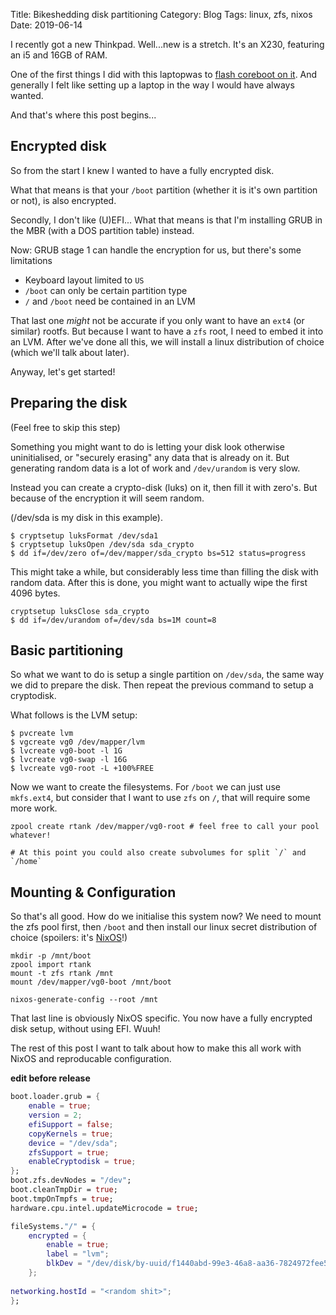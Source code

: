 Title: Bikeshedding disk partitioning
Category: Blog
Tags: linux, zfs, nixos
Date: 2019-06-14

I recently got a new Thinkpad. Well...new is a stretch.
It's an X230, featuring an i5 and 16GB of RAM.

One of the first things I did with this laptopwas to
[flash coreboot on it](https://octodon.social/@spacekookie/102150706024564666).
And generally I felt like setting up a laptop in the way I would have always wanted.

And that's where this post begins...

## Encrypted disk

So from the start I knew I wanted to have a fully encrypted disk.

What that means is that your `/boot` partition 
(whether it is it's own partition or not), is also encrypted.

Secondly, I don't like (U)EFI...
What that means is that I'm installing GRUB
in the MBR (with a DOS partition table) instead.

Now: GRUB stage 1 can handle the encryption for us,
but there's some limitations

- Keyboard layout limited to `US`
- `/boot` can only be certain partition type
- `/` and `/boot` need be contained in an LVM

That last one _might_ not be accurate if you only want
to have an `ext4` (or similar) rootfs. But because I
want to have a `zfs` root, I need to embed it into an LVM.
After we've done all this, we will install a linux distribution of choice
(which we'll talk about later).

Anyway, let's get started!

## Preparing the disk

(Feel free to skip this step)

Something you might want to do is letting your disk look
otherwise uninitialised, or "securely erasing" any data
that is already on it.
But generating random data is a lot of work and `/dev/urandom`
is very slow.

Instead you can create a crypto-disk (luks) on it, then fill it
with zero's. But because of the encryption it will seem random.

(/dev/sda is my disk in this example).

```console
$ cryptsetup luksFormat /dev/sda1
$ cryptsetup luksOpen /dev/sda sda_crypto
$ dd if=/dev/zero of=/dev/mapper/sda_crypto bs=512 status=progress
```

This might take a while, but considerably less time than filling
the disk with random data. After this is done, you might want to
actually wipe the first 4096 bytes.

```console
cryptsetup luksClose sda_crypto
$ dd if=/dev/urandom of=/dev/sda bs=1M count=8
```

## Basic partitioning

So what we want to do is setup a single partition on `/dev/sda`,
the same way we did to prepare the disk. Then repeat the previous
command to setup a cryptodisk.

What follows is the LVM setup:

```console
$ pvcreate lvm
$ vgcreate vg0 /dev/mapper/lvm
$ lvcreate vg0-boot -l 1G
$ lvcreate vg0-swap -l 16G
$ lvcreate vg0-root -L +100%FREE 
```

Now we want to create the filesystems. 
For `/boot` we can just use `mkfs.ext4`,
but consider that I want to use `zfs` on `/`,
that will require some more work.

```console
zpool create rtank /dev/mapper/vg0-root # feel free to call your pool whatever!

# At this point you could also create subvolumes for split `/` and `/home` 
```

## Mounting & Configuration

So that's all good. How do we initialise this system now?
We need to mount the zfs pool first, then `/boot` and then install
our linux secret distribution of choice (spoilers: it's [NixOS]!)

[NixOS]: https://nixos.org

```
mkdir -p /mnt/boot
zpool import rtank
mount -t zfs rtank /mnt
mount /dev/mapper/vg0-boot /mnt/boot

nixos-generate-config --root /mnt
```

That last line is obviously NixOS specific.
You now have a fully encrypted disk setup, without
using EFI. Wuuh!

The rest of this post I want to talk about how to make this
all work with NixOS and reproducable configuration.

**edit before release**

```nix
boot.loader.grub = {
    enable = true;
    version = 2;
    efiSupport = false;
    copyKernels = true;
    device = "/dev/sda";
    zfsSupport = true;
    enableCryptodisk = true;
};
boot.zfs.devNodes = "/dev";
boot.cleanTmpDir = true;
boot.tmpOnTmpfs = true;
hardware.cpu.intel.updateMicrocode = true;

fileSystems."/" = {
    encrypted = {
        enable = true;
        label = "lvm";
        blkDev = "/dev/disk/by-uuid/f1440abd-99e3-46a8-aa36-7824972fee54";
    };
    
networking.hostId = "<random shit>";
};
```
